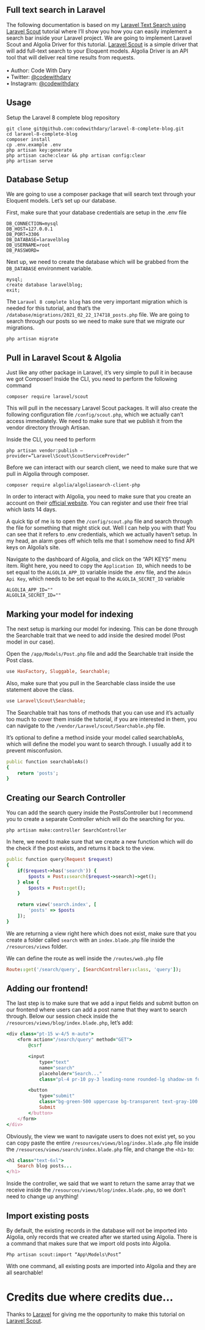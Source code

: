 ## Full text search in Laravel

The following documentation is based on my [Laravel Text Search using Laravel Scout]() tutorial where I’ll show you how you can easily implement a search bar inside your Laravel project. We are going to implement Laravel Scout and Algolia Driver for this tutorial. [Laravel Scout](https://laravel.com/docs/8.x/scout#:~:text=Laravel%20Scout%20provides%20a%20simple,with%20Algolia%20and%20MeiliSearch%20drivers) is a simple driver that will add full-text search to your Eloquent models. Algolia Driver is an API tool that will deliver real time results from requests. <br> <br>
•	Author: Code With Dary <br>
•	Twitter: [@codewithdary](https://twitter.com/codewithdary) <br>
•	Instagram: [@codewithdary](https://www.instagram.com/codewithdary/) <br>

## Usage <br>
Setup the Laravel 8 complete blog repository <br>
```
git clone git@github.com:codewithdary/laravel-8-complete-blog.git
cd laravel-8-complete-blog
composer install
cp .env.example .env 
php artisan key:generate
php artisan cache:clear && php artisan config:clear 
php artisan serve 
```

## Database Setup <br>

We are going to use a composer package that will search text through your Eloquent models. Let’s set up our database.

First, make sure that your database credentials are setup in the .env file
```
DB_CONNECTION=mysql
DB_HOST=127.0.0.1
DB_PORT=3306
DB_DATABASE=laravelblog
DB_USERNAME=root
DB_PASSWORD=
```

Next up, we need to create the database which will be grabbed from the ```DB_DATABASE``` environment variable.
```
mysql;
create database laravelblog;
exit;
```
The ```Laravel 8 complete blog``` has one very important migration which is needed for this tutorial, and that’s the ```/database/migrations/2021_02_22_174718_posts.php``` file. We are going to search through our posts so we need to make sure that we migrate our migrations.
```
php artisan migrate
```

## Pull in Laravel Scout & Algolia
Just like any other package in Laravel, it’s very simple to pull it in because we got Composer! Inside the CLI, you need to perform the following command
```
composer require laravel/scout
```

This will pull in the necessary Laravel Scout packages. It will also create the following configuration file ```/config/scout.php```, which we actually can’t access immediately. We need to make sure that we publish it from the vendor directory through Artisan.

Inside the CLI, you need to perform 
```
php artisan vendor:publish –provider=”Laravel\Scout\ScoutServiceProvider”
```

Before we can interact with our search client, we need to make sure that we pull in Algolia through composer.
```
composer require algolia/algoliasearch-client-php
```

In order to interact with Algolia, you need to make sure that you create an account on their [official website]( https://www.algolia.com/). You can register and use their free trial which lasts 14 days.

A quick tip of me is to open the ```/config/scout.php``` file and search through the file for something that might stick out. Well I can help you with that! You can see that it refers to .env credentials, which we actually haven’t setup. In my head, an alarm goes off which tells me that I somehow need to find API keys on Algolia’s site.

Navigate to the dashboard of Algolia, and click on the “API KEYS” menu item. Right here, you need to copy the ```Application ID```, which needs to be set equal to the ```ALGOLIA_APP_ID``` variable inside the .env file, and the ```Admin Api Key```, which needs to be set equal to the ```ALGOLIA_SECRET_ID``` variable
```
ALGOLIA_APP_ID=""
ALGOLIA_SECRET_ID=""
```

## Marking your model for indexing

The next setup is marking our model for indexing. This can be done through the Searchable trait that we need to add inside the desired model (Post model in our case). 

Open the ```/app/Models/Post.php``` file and add the Searchable trait inside the Post class.
```ruby
use HasFactory, Sluggable, Searchable;
```

Also, make sure that you pull in the Searchable class inside the use statement above the class.
```ruby
use Laravel\Scout\Searchable;
```

The Searchable trait has tons of methods that you can use and it’s actually too much to cover them inside the tutorial, if you are interested in them, you can navigate to the ```/vendor/Laravel/scout/Searchable.php``` file. 

It’s optional to define a method inside your model called searchableAs, which will define the model you want to search through. I usually add it to prevent misconfusion.

```ruby
public function searchableAs()
{
    return 'posts';
}
```

## Creating our Search Controller
You can add the search query inside the PostsController but I recommend you to create a separate Controller which will do the searching for you.
```
php artisan make:controller SearchController
```

In here, we need to make sure that we create a new function which will do the check if the post exists, and returns it back to the view.
```ruby
public function query(Request $request)
{
    if($request->has('search')) {
        $posts = Post::search($request->search)->get();
    } else {
        $posts = Post::get();
    }

    return view('search.index', [
        'posts' => $posts
    ]);
}
```

We are returning a view right here which does not exist, make sure that you create a folder called ```search``` with an ```index.blade.php``` file inside the ```/resources/views``` folder.

We can define the route as well inside the ```/routes/web.php``` file
```ruby
Route::get('/search/query', [SearchController::class, 'query']);
```

## Adding our frontend!
The last step is to make sure that we add a input fields and submit button on our frontend where users can add a post name that they want to search through. Below our session check inside the ```/resources/views/blog/index.blade.php```, let’s add:
```ruby
<div class="pt-15 w-4/5 m-auto">
    <form action="/search/query" method="GET">
        @csrf

        <input
            type="text"
            name="search"
            placeholder="Search..."
            class="pl-4 pr-10 py-3 leading-none rounded-lg shadow-sm focus:outline-none focus:shadow-outline text-gray-600 font-medium">

        <button
            type="submit"
            class="bg-green-500 uppercase bg-transparent text-gray-100 text-xs font-extrabold py-3 px-5 rounded-3xl">
            Submit
        </button>
    </form>
</div>
```

Obviously, the view we want to navigate users to does not exist yet, so you can copy paste the entire ```/resources/views/blog/index.blade.php``` file inside the ```/resources/views/search/index.blade.php``` file, and change the ```<h1>``` to:
```ruby
<h1 class="text-6xl">
    Search blog posts...
</h1>
```

Inside the controller, we said that we want to return the same array that we receive inside the ```/resources/views/blog/index.blade.php```, so we don’t need to change up anything!

## Import existing posts
By default, the existing records in the database will not be imported into Algolia, only records that we created after we started using Algolia. There is a command that makes sure that we import old posts into Algolia.
```
Php artisan scout:import “App\Models\Post”
```

With one command, all existing posts are imported into Algolia and they are all searchable!
    
# Credits due where credits due…
Thanks to [Laravel](https://laravel.com/) for giving me the opportunity to make this tutorial on [Laravel Scout](https://laravel.com/docs/8.x/scout).
